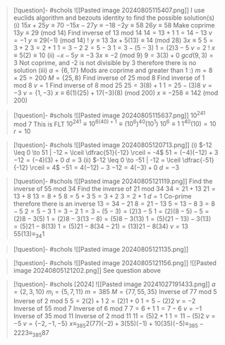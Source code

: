 
> [!question]- #schols  ![[Pasted image 20240805115407.png]]
I use euclids algorithm and bezouts identity to find the possible solution(s)
(i)
$15x + 25y \equiv 70$
 $-15x - 27y \equiv -18$
 $-2y \equiv 58$
 $26y \equiv 58$ 
 Make coprime
 $13y \equiv 29$ (mod 14)
 Find inverse of 13 mod 14
 $14 = 13 + 1$
 $1 = 14 - 13$
 $v = -1$ 
$y \equiv 29(-1)$ (mod 14)
 ! $y \equiv 13$ 
$3x + 5(13) \equiv 14$ (mod 28)
 $3x \equiv 5$ 
$5 = 3 + 2$
$3 = 2 + 1$
$1 = 3 - 2$
$2 = 5 - 3$
$1 = 3 - (5 - 3)$
$1 = (2)3 - 5$
$v = 2$
! $x \equiv 5(2) \equiv 10$ 
(ii)
$-x - 5y \equiv -3$
$3x \equiv -2$ (mod 9)
$9 = 3(3) + 0$
$gcd(9, 3) = 3$
Not coprime, and -2 is not divisible by 3 therefore there is no solution
(iii)
 $a = \{6, 17\}$ 
Mods are coprime and greater than 1 :)
 $m = 8 \times 25 = 200$ 
 $M = \{ 25, 8 \}$ 
Find inverse of 25 mod 8
Find inverse of 1 mod 8
$v = 1$
Find inverse of 8 mod 25
$25 = 3(8) + 1$
 $1 = 25 - (3)8$ 
 $v = -3$ 
 $v = \{1, -3\}$ 
 $x \equiv 6(1)(25) + 17(-3)(8)$ (mod 200)
 $x \equiv -258 \equiv 142$ (mod 200)

> [!question]- #schols  ![[Pasted image 20240805115637.png]]
$10^{241}$ mod 7
This is FLT
$10^{241} \equiv 10^{6(40) + 1} \equiv (10^{6})^{40}(10^1)$
 $10^6 \equiv 1$
 $1^{40} (10) = 10$ 
$r = 10$ 

> [!question]- #schols  ![[Pasted image 20240805120713.png]]
(i)
 $-12 \leq 0 \to 51 | -12 = \lceil \dfrac{51}{-12} \rceil = -4$ 
 $51 = (-4)(-12) + 3$
 $-12 = (-4)(3) + 0$
 $d = 3$ 
 (ii)
 $-12 \leq 0 \to -51 | -12 = \lceil \dfrac{-51}{-12} \rceil = 4$ 
 $-51 = 4(-12) - 3$ 
 $-12 = 4(-3) + 0$
 $d = -3$ 

> [!question]- #schols  ![[Pasted image 20240805121119.png]]
Find the inverse of 55 mod 34
Find the inverse of 21 mod 34
$34 = 21 + 13$
$21 = 13 + 8$
$13 = 8 + 5$
$8 = 5 + 3$
$5 = 3 + 2$
$3 = 2 + 1$
$d = 1$
Co-prime therefore there is an inverse
$13 = 34 - 21$
$8 = 21 - 13$
$5 = 13 - 8$
$3 = 8 - 5$
$2 = 5 -3$
$1 = 3-2$
$1 = 3 - (5 - 3) = (2)3 - 5$
$1 = (2)(8 - 5) - 5 = (2)8 - 3(5)$
$1 = (2)8 - 3(13 - 8) = (5)8 - 3(13)$
$1 = (5)(21 - 13) - 3(13) = (5)21 - 8(13)$
$1 = (5)21 - 8(34 - 21) = (13)21 - 8(34)$
$v = 13$
$55 (13) \equiv_{34} 1$ 

> [!question]- #schols  ![[Pasted image 20240805121135.png]]

> [!question]- #schols  ![[Pasted image 20240805121156.png]] ![[Pasted image 20240805121202.png]]
 See question above

> [!question]- #schols [2024] ![[Pasted image 20241027191433.png]]
 $a = \{2, 3, 10\}$
 $m_i = \{5, 7, 11\}$ 
 $m = 385$ 
 $M = \{77, 55, 35 \}$
 Inverse of 77 mod 5
 Inverse of 2 mod 5
 $5 = 2(2) + 1$
 $2 = (2)1 + 0$
 $1 = 5 - (2)2$ 
 $v = -2$
 Inverse of 55 mod 7
 Inverse of 6 mod 7
 $7 = 6 + 1$
 $1 = 7 - 6$
 $v = -1$ 
 Inverse of 35 mod 11
 Inverse of 2 mod 11
 $11 = (5)2 + 1$
 $1 = 11 - (5)2$
 $v = -5$ 
 $v = \{-2, -1, -5\}$ 
 $x \equiv_{385} 2(77)(-2) + 3(55)(-1) + 10(35)(-5) \equiv_{385} -2223 \equiv_{385} 87$ 
